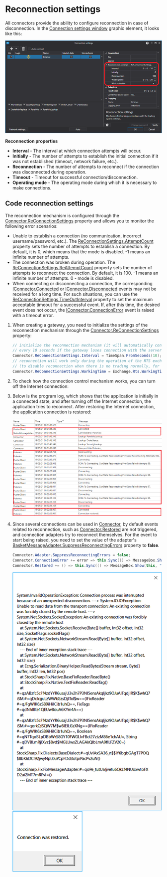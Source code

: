# Reconnection settings

All connectors provide the ability to configure reconnection in case of disconnection. In the [Connection settings window](../graphical_user_interface/connection_settings_window.md) graphic element, it looks like this: 

![API GUI ReconnectionSettings](../../../images/api_gui_reconnectionsettings.png)

**Reconnection properties**

- **Interval** \- The interval at which connection attempts will occur. 
- **Initially** \- The number of attempts to establish the initial connection if it was not established (timeout, network failure, etc.). 
- **Reconnection** \- The number of attempts to reconnect if the connection was disconnected during operation. 
- **Timeout** \- Timeout for successful connection\/disconnection. 
- **Operating mode** \- The operating mode during which it is necessary to make connections. 

## Code reconnection settings

The reconnection mechanism is configured through the [Connector.ReConnectionSettings](xref:StockSharp.Algo.Connector.ReConnectionSettings) property and allows you to monitor the following error scenarios: 

- Unable to establish a connection (no communication, incorrect username\/password, etc.). The [ReConnectionSettings.AttemptCount](xref:StockSharp.Messages.ReConnectionSettings.AttemptCount) property sets the number of attempts to establish a connection. By default, it is 0, which means that the mode is disabled. \-1 means an infinite number of attempts. 
- The connection was broken during operation. The [ReConnectionSettings.ReAttemptCount](xref:StockSharp.Messages.ReConnectionSettings.ReAttemptCount) property sets the number of attempts to reconnect the connection. By default, it is 100. \-1 means an infinite number of attempts. 0 \- mode is disabled. 
- When connecting or disconnecting a connection, the corresponding [IConnector.Connected](xref:StockSharp.BusinessEntities.IConnector.Connected) or [IConnector.Disconnected](xref:StockSharp.BusinessEntities.IConnector.Disconnected) events may not be received for a long time. For such situations, you can use the [ReConnectionSettings.TimeOutInterval](xref:StockSharp.Messages.ReConnectionSettings.TimeOutInterval) property to set the maximum acceptable timeout for a successful event. If, after this time, the desired event does not occur, the [IConnector.ConnectionError](xref:StockSharp.BusinessEntities.IConnector.ConnectionError) event is raised with a timeout error. 

1. When creating a gateway, you need to initialize the settings of the reconnection mechanism through the [Connector.ReConnectionSettings](xref:StockSharp.Algo.Connector.ReConnectionSettings) property: 

   ```cs
   // initialize the reconnection mechanism (it will automatically connect 
   // every 10 seconds if the gateway loses connection with the server)
   Connector.ReConnectionSettings.Interval = TimeSpan.FromSeconds(10);
   // reconnection will work only during the operation of the RTS exchange
   // (to disable reconnection when there is no trading normally, for example, at night)
   Connector.ReConnectionSettings.WorkingTime = Exchange.Rts.WorkingTime;
   ```
2. To check how the connection control mechanism works, you can turn off the Internet connection: 
3. Below is the program log, which shows that the application is initially in a connected state, and after turning off the Internet connection, the application tries to reconnect. After restoring the Internet connection, the application connection is restored: 

   ![API ReconnectionLog](../../../images/api_reconnectionlog.png)
4. Since several connections can be used in [Connector](xref:StockSharp.Algo.Connector), by default events related to reconnection, such as [Connector.Restored](xref:StockSharp.Algo.Connector.Restored) are not triggered, and connection adapters try to reconnect themselves. For the event to start being raised, you need to set the value of the adapter's [BasketMessageAdapter.SuppressReconnectingErrors](xref:StockSharp.Algo.BasketMessageAdapter.SuppressReconnectingErrors) property to **false**. 

   ```cs
   Connector.Adapter.SuppressReconnectingErrors = false;
   Connector.ConnectionError += error => this.Sync(() => MessageBox.Show(this, "Connection lost"));
   Connector.Restored += () => this.Sync(() => MessageBox.Show(this, "Connection restored"));
   ```

   ![sampleconnectionerror](../../../images/sample_connection_error.png)![sampleconnectionrestore](../../../images/sample_connection_restored.png)
